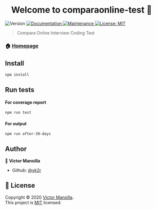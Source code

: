 <h1 align="center">Welcome to comparaonline-test 👋</h1>
<p>
  <img alt="Version" src="https://img.shields.io/badge/version-1.0.0-blue.svg?cacheSeconds=2592000" />
  <a href="https://github.com/vk2r/comparaonline-test#readme" target="_blank">
    <img alt="Documentation" src="https://img.shields.io/badge/documentation-yes-brightgreen.svg" />
  </a>
  <a href="https://github.com/vk2r/comparaonline-test/graphs/commit-activity" target="_blank">
    <img alt="Maintenance" src="https://img.shields.io/badge/Maintained%3F-yes-green.svg" />
  </a>
  <a href="https://github.com/vk2r/comparaonline-test/blob/master/LICENSE" target="_blank">
    <img alt="License: MIT" src="https://img.shields.io/github/license/vk2r/comparaonline-test" />
  </a>
</p>

> Compara Online Interview Coding Test

### 🏠 [Homepage](https://github.com/vk2r/comparaonline-test#readme)

## Install

```sh
npm install
```

## Run tests

#### For coverage report
```sh
npm run test
```

#### For output
```sh
npm run after-30-days
```

## Author

👤 **Victor Mansilla**

* Github: [@vk2r](https://github.com/vk2r)

## 📝 License

Copyright © 2020 [Victor Mansilla](https://github.com/vk2r).<br />
This project is [MIT](https://github.com/vk2r/comparaonline-test/blob/master/LICENSE) licensed.
